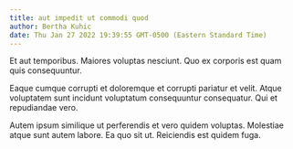 ```yaml
---
title: aut impedit ut commodi quod
author: Bertha Kuhic
date: Thu Jan 27 2022 19:39:55 GMT-0500 (Eastern Standard Time)
---
```

Et aut temporibus. Maiores voluptas nesciunt. Quo ex corporis est quam quis consequuntur.

 Eaque cumque corrupti et doloremque et corrupti pariatur et velit. Atque voluptatem sunt incidunt voluptatum consequuntur consequatur. Qui et repudiandae vero.

 Autem ipsum similique ut perferendis et vero quidem voluptas. Molestiae atque sunt autem labore. Ea quo sit ut. Reiciendis est quidem fuga.